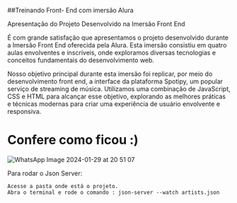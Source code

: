 
##Treinando Front- End com imersão Alura

Apresentação do Projeto Desenvolvido na Imersão Front End

É com grande satisfação que apresentamos o projeto desenvolvido durante a Imersão Front End oferecida pela Alura. Esta imersão consistiu em quatro aulas envolventes e inscríveis, onde exploramos diversas tecnologias e conceitos fundamentais do desenvolvimento web.

Nosso objetivo principal durante esta imersão foi replicar, por meio do desenvolvimento front end, a interface da plataforma Spotipy, um popular serviço de streaming de música. Utilizamos uma combinação de JavaScript, CSS e HTML para alcançar esse objetivo, explorando as melhores práticas e técnicas modernas para criar uma experiência de usuário envolvente e responsiva. 

# Confere como ficou :) 

![WhatsApp Image 2024-01-29 at 20 51 07](https://github.com/FrancieleCsantos/Spotify-Alura/assets/104040061/58b5f84e-8ee1-4e2d-92d5-21ee85e841f9)


Para rodar o Json Server:
```
Acesse a pasta onde está o projeto.
Abra o terminal e rode o comando : json-server --watch artists.json


